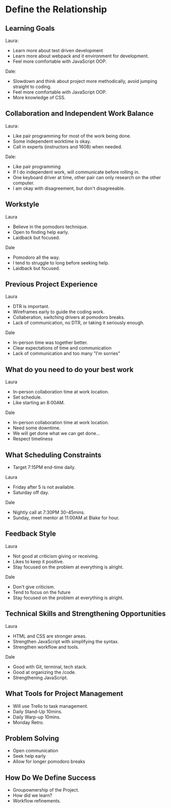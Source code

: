 # Define the Relationship

## Learning Goals

Laura:
* Learn more about test driven development
* Learn more about webpack and it environment for development.
* Feel more comfortable with JavaScript OOP.

Dale:
* Slowdown and think about project more methodically, avoid jumping straight to coding.
* Feel more comfortable with JavaScript OOP.
* More knowledge of CSS.

## Collaboration and Independent Work Balance

 Laura:
 * Like pair programming for most of the work being done.
 * Some independent worktime is okay.
 * Call in experts (instructors and 1608) when needed.

 Dale:
 * Like pair programming
 * If I do independent work, will communicate before rolling in.
 * One keyboard driver at time, other pair can only research on the other computer.
 * I am okay with disagreement, but don't disagreeable.

 ## Workstyle

 Laura
 * Believe in the pomodoro technique.
 * Open to finding help early.
 * Laidback but focused.

 Dale
 * Pomodoro all the way.
 * I tend to struggle to long before seeking help.
 * Laidback but focused.

 ## Previous Project Experience
Laura
 * DTR is important.
 * Wireframes early to guide the coding work.
 * Collaberation, switching drivers at pomodoro breaks.
 * Lack of communication, no DTR, or taking it seriously enough.

 Dale
 * In-person time was together better.
 * Clear expectations of time and communication
 * Lack of communication and too many "I'm sorries"

 ## What do you need to do your best work
 Laura
 * In-person collaboration time at work location.
 * Set schedule.
 * Like starting an 8:00AM.

 Dale
 * In-person collaboration time at work location.
 * Need some downtime.
 * We will get done what we can get done...
 * Respect timeliness

 ## What Scheduling Constraints
 * Target 7:15PM end-time daily.

 Laura
 * Friday after 5 is not available.
 * Saturday off day.

 Dale
 * Nightly call at 7:30PM 30-45mins.
 * Sunday, meet mentor at 11:00AM at Blake for hour.

## Feedback Style
Laura
* Not good at criticism giving or receiving.
* Likes to keep it positive.
* Stay focused on the problem at everything is alright.

Dale
* Don't give criticism.
* Tend to focus on the future
* Stay focused on the problem at everything is alright.

## Technical Skills and Strengthening Opportunities
Laura
* HTML and CSS are stronger areas.
* Strengthen JavaScript with simplifying the syntax.
* Strengthen workflow and tools.

Dale
* Good with Git, terminal, tech stack.
* Good at organizing the /code.
* Strengthening JavaScript.

## What Tools for Project Management
* Will use Trello to task management.
* Daily Stand-Up 10mins.
* Daily Warp-up 10mins.
* Monday Retro.

## Problem Solving
* Open communication
* Seek help early
* Allow for longer pomodoro breaks

## How Do We Define Success
* Groupownership of the Project.
* How did we learn?
* Workflow refinements.
